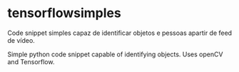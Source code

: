 # tensorflowsimples
Code snippet simples capaz de identificar objetos e pessoas apartir de feed de vídeo.

Simple python code snippet capable of identifying objects. Uses openCV and Tensorflow. 
